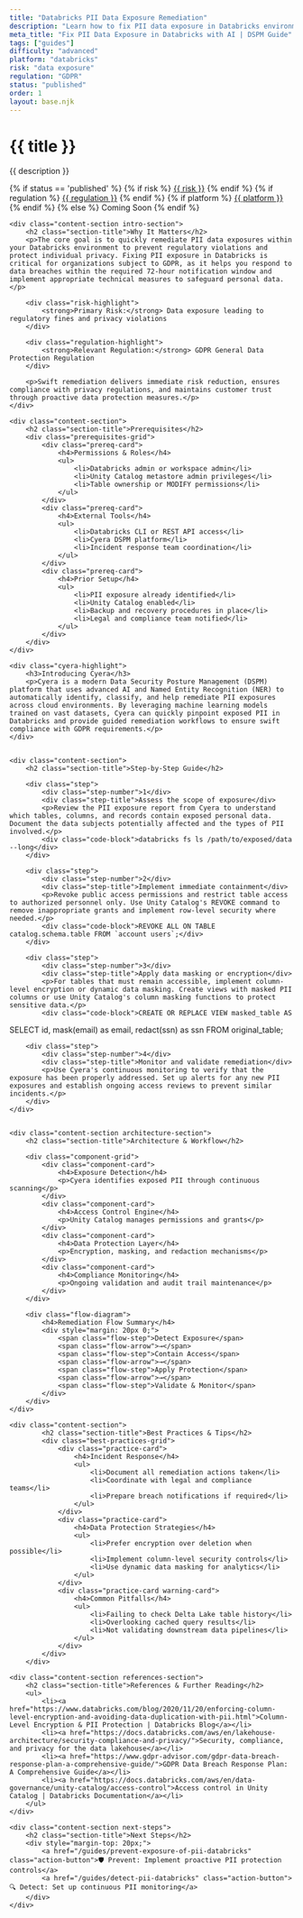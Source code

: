 ```yaml
---
title: "Databricks PII Data Exposure Remediation"
description: "Learn how to fix PII data exposure in Databricks environments. Follow step-by-step guidance for GDPR compliance and secure data handling."
meta_title: "Fix PII Data Exposure in Databricks with AI | DSPM Guide"
tags: ["guides"]
difficulty: "advanced"
platform: "databricks"
risk: "data exposure"
regulation: "GDPR"
status: "published"
order: 1
layout: base.njk
---
```


<div class="container">
    <div class="header">
        <h1>{{ title }}</h1>
        <p>{{ description }}</p>
        <div class="guide-tags-container">
			<div class="guide-tags-wrapper">
		    {% if status == 'published' %}
		        {% if risk %}
		        <a href="/risk/{{ risk | downcase | replace: ' ', '-' }}/" class="guide-tag risk">{{ risk }}</a>
		        {% endif %}
		        {% if regulation %}
		        <a href="/regulation/{{ regulation | downcase | replace: ' ', '-' }}/" class="guide-tag regulation">{{ regulation }}</a>
		        {% endif %}
		        {% if platform %}
		        <a href="/platforms/{{ platform | downcase | replace: ' ', '-' }}/" class="guide-tag platform">{{ platform }}</a>
		        {% endif %}
		    {% else %}
		        <span class="guide-tag coming-soon">Coming Soon</span>
		    {% endif %}
		</div>
		</div>
    </div>

    <div class="content-section intro-section">
        <h2 class="section-title">Why It Matters</h2>
        <p>The core goal is to quickly remediate PII data exposures within your Databricks environment to prevent regulatory violations and protect individual privacy. Fixing PII exposure in Databricks is critical for organizations subject to GDPR, as it helps you respond to data breaches within the required 72-hour notification window and implement appropriate technical measures to safeguard personal data.</p>
        
        <div class="risk-highlight">
            <strong>Primary Risk:</strong> Data exposure leading to regulatory fines and privacy violations
        </div>
        
        <div class="regulation-highlight">
            <strong>Relevant Regulation:</strong> GDPR General Data Protection Regulation
        </div>
        
        <p>Swift remediation delivers immediate risk reduction, ensures compliance with privacy regulations, and maintains customer trust through proactive data protection measures.</p>
    </div>

    <div class="content-section">
        <h2 class="section-title">Prerequisites</h2>
        <div class="prerequisites-grid">
            <div class="prereq-card">
                <h4>Permissions & Roles</h4>
                <ul>
                    <li>Databricks admin or workspace admin</li>
                    <li>Unity Catalog metastore admin privileges</li>
                    <li>Table ownership or MODIFY permissions</li>
                </ul>
            </div>
            <div class="prereq-card">
                <h4>External Tools</h4>
                <ul>
                    <li>Databricks CLI or REST API access</li>
                    <li>Cyera DSPM platform</li>
                    <li>Incident response team coordination</li>
                </ul>
            </div>
            <div class="prereq-card">
                <h4>Prior Setup</h4>
                <ul>
                    <li>PII exposure already identified</li>
                    <li>Unity Catalog enabled</li>
                    <li>Backup and recovery procedures in place</li>
                    <li>Legal and compliance team notified</li>
                </ul>
            </div>
        </div>
    </div>
	
    <div class="cyera-highlight">
        <h3>Introducing Cyera</h3>
        <p>Cyera is a modern Data Security Posture Management (DSPM) platform that uses advanced AI and Named Entity Recognition (NER) to automatically identify, classify, and help remediate PII exposures across cloud environments. By leveraging machine learning models trained on vast datasets, Cyera can quickly pinpoint exposed PII in Databricks and provide guided remediation workflows to ensure swift compliance with GDPR requirements.</p>
    </div>
	

    <div class="content-section">
        <h2 class="section-title">Step-by-Step Guide</h2>
        
        <div class="step">
            <div class="step-number">1</div>
            <div class="step-title">Assess the scope of exposure</div>
            <p>Review the PII exposure report from Cyera to understand which tables, columns, and records contain exposed personal data. Document the data subjects potentially affected and the types of PII involved.</p>
            <div class="code-block">databricks fs ls /path/to/exposed/data --long</div>
        </div>

        <div class="step">
            <div class="step-number">2</div>
            <div class="step-title">Implement immediate containment</div>
            <p>Revoke public access permissions and restrict table access to authorized personnel only. Use Unity Catalog's REVOKE command to remove inappropriate grants and implement row-level security where needed.</p>
            <div class="code-block">REVOKE ALL ON TABLE catalog.schema.table FROM `account users`;</div>
        </div>

        <div class="step">
            <div class="step-number">3</div>
            <div class="step-title">Apply data masking or encryption</div>
            <p>For tables that must remain accessible, implement column-level encryption or dynamic data masking. Create views with masked PII columns or use Unity Catalog's column masking functions to protect sensitive data.</p>
            <div class="code-block">CREATE OR REPLACE VIEW masked_table AS 
SELECT id, mask(email) as email, redact(ssn) as ssn FROM original_table;</div>
        </div>

        <div class="step">
            <div class="step-number">4</div>
            <div class="step-title">Monitor and validate remediation</div>
            <p>Use Cyera's continuous monitoring to verify that the exposure has been properly addressed. Set up alerts for any new PII exposures and establish ongoing access reviews to prevent similar incidents.</p>
        </div>
    </div>


    <div class="content-section architecture-section">
        <h2 class="section-title">Architecture & Workflow</h2>
        
        <div class="component-grid">
            <div class="component-card">
                <h4>Exposure Detection</h4>
                <p>Cyera identifies exposed PII through continuous scanning</p>
            </div>
            <div class="component-card">
                <h4>Access Control Engine</h4>
                <p>Unity Catalog manages permissions and grants</p>
            </div>
            <div class="component-card">
                <h4>Data Protection Layer</h4>
                <p>Encryption, masking, and redaction mechanisms</p>
            </div>
            <div class="component-card">
                <h4>Compliance Monitoring</h4>
                <p>Ongoing validation and audit trail maintenance</p>
            </div>
        </div>

        <div class="flow-diagram">
            <h4>Remediation Flow Summary</h4>
            <div style="margin: 20px 0;">
                <span class="flow-step">Detect Exposure</span>
                <span class="flow-arrow">→</span>
                <span class="flow-step">Contain Access</span>
                <span class="flow-arrow">→</span>
                <span class="flow-step">Apply Protection</span>
                <span class="flow-arrow">→</span>
                <span class="flow-step">Validate & Monitor</span>
            </div>
        </div>
    </div>

	<div class="content-section">
	        <h2 class="section-title">Best Practices & Tips</h2>
	        <div class="best-practices-grid">
	            <div class="practice-card">
	                <h4>Incident Response</h4>
	                <ul>
	                    <li>Document all remediation actions taken</li>
	                    <li>Coordinate with legal and compliance teams</li>
	                    <li>Prepare breach notifications if required</li>
	                </ul>
	            </div>
	            <div class="practice-card">
	                <h4>Data Protection Strategies</h4>
	                <ul>
	                    <li>Prefer encryption over deletion when possible</li>
	                    <li>Implement column-level security controls</li>
	                    <li>Use dynamic data masking for analytics</li>
	                </ul>
	            </div>
	            <div class="practice-card warning-card">
	                <h4>Common Pitfalls</h4>
	                <ul>
	                    <li>Failing to check Delta Lake table history</li>
	                    <li>Overlooking cached query results</li>
	                    <li>Not validating downstream data pipelines</li>
	                </ul>
	            </div>
	        </div>
	    </div>

    <div class="content-section references-section">
        <h2 class="section-title">References & Further Reading</h2>
        <ul>
            <li><a href="https://www.databricks.com/blog/2020/11/20/enforcing-column-level-encryption-and-avoiding-data-duplication-with-pii.html">Column-Level Encryption & PII Protection | Databricks Blog</a></li>
            <li><a href="https://docs.databricks.com/aws/en/lakehouse-architecture/security-compliance-and-privacy/">Security, compliance, and privacy for the data lakehouse</a></li>
            <li><a href="https://www.gdpr-advisor.com/gdpr-data-breach-response-plan-a-comprehensive-guide/">GDPR Data Breach Response Plan: A Comprehensive Guide</a></li>
            <li><a href="https://docs.databricks.com/aws/en/data-governance/unity-catalog/access-control">Access control in Unity Catalog | Databricks Documentation</a></li>
        </ul>
    </div>

    <div class="content-section next-steps">
        <h2 class="section-title">Next Steps</h2>
        <div style="margin-top: 20px;">
            <a href="/guides/prevent-exposure-of-pii-databricks" class="action-button">🛡️ Prevent: Implement proactive PII protection controls</a>
            <a href="/guides/detect-pii-databricks" class="action-button">🔍 Detect: Set up continuous PII monitoring</a>
        </div>
    </div>
</div>
